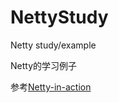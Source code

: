 # NettyStudy
Netty study/example

Netty的学习例子

参考[Netty-in-action](https://github.com/normanmaurer/netty-in-action)
